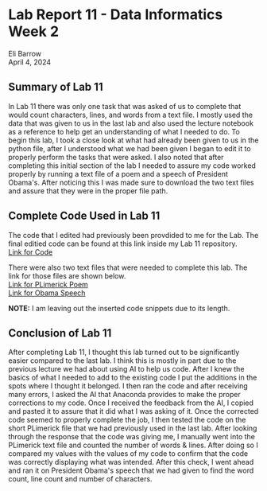 # Lab Report 11 - Data Informatics Week 2
Eli Barrow  
April 4, 2024

## Summary of Lab 11 ##
 In Lab 11 there was only one task that was asked of us to complete that would count characters, lines, and words from a text file. I mostly used the data that was given to us in the last lab and also used the lecture notebook as a reference to help get an understanding of what I needed to do. To begin this lab, I took a close look at what had already been given to us in the python file, after I understood what we had been given I began to edit it to properly perform the tasks that were asked. I also noted that after completing this initial section of the lab I needed to assure my code worked properly by running a text file of a poem and a speech of President Obama's. After noticing this I was made sure to download the two text files and assure that they were in the proper file path.


## Complete Code Used in Lab 11 ##

The code that I edited had previously been provdided to me for the Lab. The final editied code can be found at this link inside my Lab 11 repository.   
[Link for Code](https://github.com/elibarrow/BAE305-SP24-LAB11/blob/main/BAE305LAB11.ipynb)


There were also two text files that were needed to complete this lab. The link for those files are shown below.   
[Link for PLimerick Poem](https://github.com/elibarrow/BAE305-SP24-LAB11/blob/main/PLimerick.txt)     
[Link for Obama Speech](https://github.com/elibarrow/BAE305-SP24-LAB11/blob/main/ObamaFirstInagural.tex)

**NOTE:** I am leaving out the inserted code snippets due to its length.

## Conclusion of Lab 11 ##

After completing Lab 11, I thought this lab turned out to be significantly easier compared to the last lab. I think this is mostly in part due to the previous lecture we had about using AI to help us code. After I knew the basics of what I needed to add to the existing code I put the additions in the spots where I thought it belonged. I then ran the code and after receiving many errors, I asked the AI that Anaconda provides to make the proper corrections to my code. Once I received the feedback from the AI, I copied and pasted it to assure that it did what I was asking of it. Once the corrected code seemed to properly complete the job, I then tested the code on the short PLimerick file that we had previously used in the last lab. After looking through the response that the code was giving me, I manually went into the PLimerick text file and counted the number of words & lines. After doing so I compared my values with the values of my code to confirm that the code was correctly displaying what was intended. After this check, I went ahead and ran it on President Obama's speech that we had given to find the word count, line count and number of characters.
